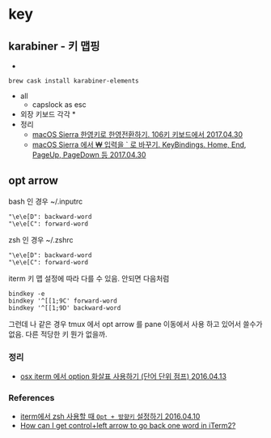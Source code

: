 # key

## karabiner - 키 맵핑
* [](https://formulae.brew.sh/cask/karabiner-elements)
```
brew cask install karabiner-elements
```
* all
  * capslock as esc
* 외장 키보드 각각
  * 
* 정리
  * [macOS Sierra 한영키로 한영전환하기. 106키 키보드에서 2017.04.30](https://junho85.pe.kr/578)
  * [macOS Sierra 에서 ₩ 입력을 ` 로 바꾸기. KeyBindings. Home, End, PageUp, PageDown 등 2017.04.30](https://junho85.pe.kr/580)


## opt arrow

bash 인 경우 ~/.inputrc
```
"\e\e[D": backward-word
"\e\e[C": forward-word
```

zsh 인 경우 ~/.zshrc
```
"\e\e[D": backward-word
"\e\e[C": forward-word
```

iterm 키 맵 설정에 따라 다를 수 있음. 안되면 다음처럼
```
bindkey -e
bindkey '^[[1;9C' forward-word
bindkey '^[[1;9D' backward-word
```

그런데 나 같은 경우 tmux 에서 opt arrow 를 pane 이동에서 사용 하고 있어서 쓸수가 없음. 다른 적당한 키 뭔가 없을까. 

### 정리
* [osx iterm 에서 option 화살표 사용하기 (단어 단위 점프) 2016.04.13](https://junho85.pe.kr/451)

### References
* [iterm에서 zsh 사용할 때 `Opt + 방향키` 설정하기 2016.04.10](https://edykim.com/ko/post/setting-opt-direction-keys-when-using-zsh-in-iterm/)
* [How can I get control+left arrow to go back one word in iTerm2?](https://superuser.com/questions/357355/how-can-i-get-controlleft-arrow-to-go-back-one-word-in-iterm2)